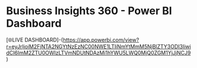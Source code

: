 # Business Insights 360 - Power BI Dashboard
[🌐LIVE DASHBOARD]-(https://app.powerbi.com/view?r=eyJrIjoiM2FjNTA2NGYtNzEzNC00NWE1LTliNmYtMmM5NjBlZTY3ODI3IiwidCI6ImM2ZTU0OWIzLTVmNDUtNDAzMi1hYWU5LWQ0MjQ0ZGM1YjJjNCJ9)
